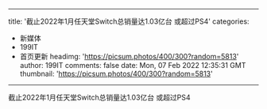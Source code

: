 
---
title: '截止2022年1月任天堂Switch总销量达1.03亿台 或超过PS4'
categories: 
 - 新媒体
 - 199IT
 - 首页更新
headimg: 'https://picsum.photos/400/300?random=5813'
author: 199IT
comments: false
date: Mon, 07 Feb 2022 12:35:31 GMT
thumbnail: 'https://picsum.photos/400/300?random=5813'
---

<div>   
截止2022年1月任天堂Switch总销量达1.03亿台 或超过PS4  
</div>
            